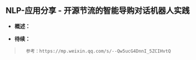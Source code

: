 ## NLP-应用分享 - 开源节流的智能导购对话机器人实践
- **概述：**
>
>
>
>
>
>
>
>
>
>
>

- **待续：**
>       参考：https://mp.weixin.qq.com/s/--Qw5ucG4DnnI_5ZCIHvtQ
>
>
>
>
>
>
>
